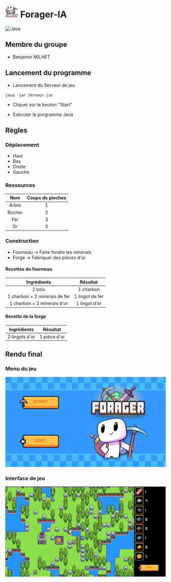 # <img src="https://github.com/benjamin-milhet/Forager-IA/blob/main/images/logo.png" height="40" width="40" /> Forager-IA

![Java](https://img.shields.io/badge/java-%23ED8B00.svg?style=for-the-badge&logo=openjdk&logoColor=white)

## Membre du groupe
 - Benjamin MILHET

## Lancement du programme

- Lancement du Serveur de jeu
```
java -jar Serveur.jar
```

- Cliquer sur le bouton "Start"

- Exécuter le porgramme Java


## Règles

### Déplacement
- Haut
- Bas
- Droite
- Gauche

### Ressources
| Nom | Coups de pioches |
| :---------------:|:---------------:|
| Arbre | 1 |
| Rocher | 2 |
| Fer | 3 |
| Or | 3 |

### Construction
- Fourneau -> Faire fondre les minerais
- Forge -> Fabriquer des pièces d'or

#### Recettes du fourneau
| Ingrédients | Résultat |
| :---------------:|:---------------:|
| 2 bois | 1 charbon |
| 1 charbon + 2 minerais de fer | 1 lingot de fer |
| 1 charbon + 2 minerais d'or | 1 lingot d'or |

#### Recette de la forge
| Ingrédients | Résultat |
| :---------------:|:---------------:|
| 2 lingots d'or | 1 pièce d'or |


## Rendu final

### Menu du jeu
![alt text](https://github.com/benjamin-milhet/Forager-IA/blob/main/images/menu.png?raw=true)

### Interface de jeu
![alt text](https://github.com/benjamin-milhet/Forager-IA/blob/main/images/jeu.png?raw=true)
